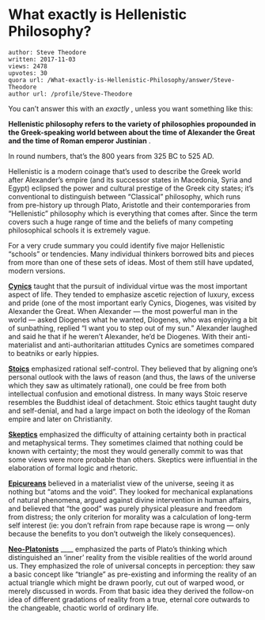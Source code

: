 # What exactly is Hellenistic Philosophy?

	author: Steve Theodore
	written: 2017-11-03
	views: 2478
	upvotes: 30
	quora url: /What-exactly-is-Hellenistic-Philosophy/answer/Steve-Theodore
	author url: /profile/Steve-Theodore


You can’t answer this with an _exactly_ , unless you want something like this:

__Hellenistic philosophy refers to the variety of philosophies propounded in the Greek-speaking world between about the time of Alexander the Great and the time of Roman emperor Justinian__ .

In round numbers, that’s the 800 years from 325 BC to 525 AD.

Hellenistic is a modern coinage that’s used to describe the Greek world after Alexander’s empire (and its successor states in Macedonia, Syria and Egypt) eclipsed the power and cultural prestige of the Greek city states; it’s conventional to distinguish between “Classical” philosophy, which runs from pre-history up through Plato, Aristotle and their contemporaries from “Hellenistic” philosophy which is everything that comes after. Since the term covers such a huge range of time and the beliefs of many competing philosophical schools it is extremely vague.

For a very crude summary you could identify five major Hellenistic “schools” or tendencies. Many individual thinkers borrowed bits and pieces from more than one of these sets of ideas. Most of them still have updated, modern versions.

__[Cynics](http://www.iep.utm.edu/cynics/)__ taught that the pursuit of individual virtue was the most important aspect of life. They tended to emphasize ascetic rejection of luxury, excess and pride (one of the most important early Cynics, Diogenes, was visited by Alexander the Great. When Alexander — the most powerful man in the world — asked Diogenes what he wanted, Diogenes, who was enjoying a bit of sunbathing, replied “I want you to step out of my sun.” Alexander laughed and said he that if he weren’t Alexander, he’d be Diogenes. With their anti-materialist and anti-authoritarian attitudes Cynics are sometimes compared to beatniks or early hippies.

__[Stoics](http://www.iep.utm.edu/stoicism/)__ emphasized rational self-control. They believed that by aligning one’s personal outlook with the laws of reason (and thus, the laws of the universe which they saw as ultimately rational), one could be free from both intellectual confusion and emotional distress. In many ways Stoic reserve resembles the Buddhist ideal of detachment. Stoic ethics taught taught duty and self-denial, and had a large impact on both the ideology of the Roman empire and later on Christianity.

__[Skeptics](http://www.iep.utm.edu/skepanci/)__ emphasized the difficulty of attaining certainty both in practical and metaphysical terms. They sometimes claimed that nothing could be known with certainty; the most they would generally commit to was that some views were more probable than others. Skeptics were influential in the elaboration of formal logic and rhetoric.

__[Epicureans](http://www.iep.utm.edu/epicur/)__ believed in a materialist view of the universe, seeing it as nothing but “atoms and the void”. They looked for mechanical explanations of natural phenomena, argued against divine intervention in human affairs, and believed that “the good” was purely physical pleasure and freedom from distress; the only criterion for morality was a calculation of long-term self interest (ie: you don’t refrain from rape because rape is wrong — only because the benefits to you don’t outweigh the likely consequences).

__[Neo-Platonists](http://www.iep.utm.edu/neoplato/)__ ____ emphasized the parts of Plato’s thinking which distinguished an ‘inner’ reality from the visible realities of the world around us. They emphasized the role of universal concepts in perception: they saw a basic concept like “triangle” as pre-existing and informing the reality of an actual triangle which might be drawn poorly, cut out of warped wood, or merely discussed in words. From that basic idea they derived the follow-on idea of different gradations of reality from a true, eternal core outwards to the changeable, chaotic world of ordinary life.

